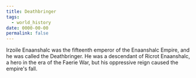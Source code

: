 ```yaml
---
title: Deathbringer
tags:
  - world_history
date: 0000-00-00
permalink: false
---
```

Irzoile Enaanshalc was the fifteenth emperor of the Enaanshalc Empire, and he was called the Deathbringer. He was a descendant of Ricrot Enaanshalc, a hero in the era of the Faerie War, but his oppressive reign caused the empire's fall.